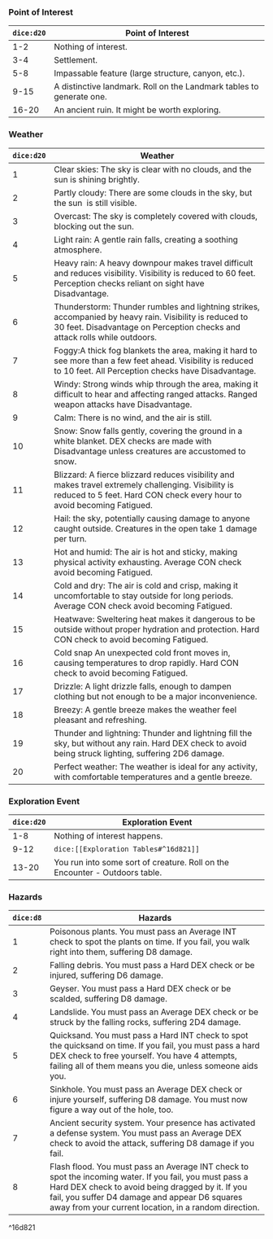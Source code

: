 ### Point of Interest

|`dice:d20`|Point of Interest|
|---|---| 
|1-2|Nothing of interest.|
|3-4|Settlement.|
|5-8|Impassable feature (large structure, canyon, etc.).|
|9-15|A distinctive landmark. Roll on the Landmark tables to generate one.|
|16-20|An ancient ruin. It might be worth exploring.|

### Weather

|`dice:d20`|Weather|
|---|---|
|1|Clear skies: The sky is clear with no clouds, and the sun is shining brightly.|
|2|Partly cloudy: There are some clouds in the sky, but the sun  is still visible.|
|3|Overcast: The sky is completely covered with clouds, blocking out the sun.|
|4|Light rain: A gentle rain falls, creating a soothing atmosphere.|
|5|Heavy rain: A heavy downpour makes travel difficult and reduces visibility. Visibility is reduced to 60 feet. Perception checks reliant on sight have Disadvantage.|
|6|Thunderstorm: Thunder rumbles and lightning strikes, accompanied by heavy rain. Visibility is reduced to 30 feet. Disadvantage on Perception checks and attack rolls while outdoors.|
|7|Foggy:A thick fog blankets the area, making it hard to see more than a few feet ahead. Visibility is reduced to 10 feet. All Perception checks have Disadvantage.|
|8|Windy: Strong winds whip through the area, making it difficult to hear and affecting ranged attacks. Ranged weapon attacks have Disadvantage.|
|9|Calm: There is no wind, and the air is still.|
|10|Snow: Snow falls gently, covering the ground in a white blanket. DEX checks are made with Disadvantage unless creatures are accustomed to snow.|
|11|Blizzard: A fierce blizzard reduces visibility and makes travel extremely challenging. Visibility is reduced to 5 feet. Hard CON check every hour to avoid becoming Fatigued.|
|12|Hail: the sky, potentially causing damage to anyone caught outside. Creatures in the open take 1 damage per turn.|
|13|Hot and humid: The air is hot and sticky, making physical activity exhausting. Average CON check avoid becoming Fatigued.|
|14|Cold and dry: The air is cold and crisp, making it uncomfortable to stay outside for long periods. Average CON check avoid becoming Fatigued.|
|15|Heatwave: Sweltering heat makes it dangerous to be outside without proper hydration and protection. Hard CON check to avoid becoming Fatigued.|
|16|Cold snap An unexpected cold front moves in, causing temperatures to drop rapidly. Hard CON check to avoid becoming Fatigued.|
|17|Drizzle: A light drizzle falls, enough to dampen clothing but not enough to be a major inconvenience.|
|18|Breezy: A gentle breeze makes the weather feel pleasant and refreshing.|
|19|Thunder and lightning: Thunder and lightning fill the sky, but without any rain. Hard DEX check to avoid being struck lighting, suffering 2D6 damage.|
|20|Perfect weather: The weather is ideal for any activity, with comfortable temperatures and a gentle breeze.|

### Exploration Event

| `dice:d20` | Exploration Event                                                           |
| ---------- | --------------------------------------------------------------------------- |
| 1-8        | Nothing of interest happens.                                                |
| 9-12       | `dice:[[Exploration Tables#^16d821]]` |
| 13-20      | You run into some sort of creature. Roll on the Encounter - Outdoors table. |

### Hazards

|`dice:d8`|Hazards|
|---|---|
|1|Poisonous plants. You must pass an Average INT check to spot the plants on time. If you fail, you walk right into them, suffering D8 damage.|
|2|Falling debris. You must pass a Hard DEX check or be injured, suffering D6 damage.|
|3|Geyser. You must pass a Hard DEX check or be scalded, suffering D8 damage.|
|4|Landslide. You must pass an Average DEX check or be struck by the falling rocks, suffering 2D4 damage.|
|5|Quicksand. You must pass a Hard INT check to spot the quicksand on time. If you fail, you must pass a hard DEX check to free yourself. You have 4 attempts, failing all of them means you die, unless someone aids you.|
|6|Sinkhole. You must pass an Average DEX check or injure yourself, suffering D8 damage. You must now figure a way out of the hole, too.|
|7|Ancient security system. Your presence has activated a defense system. You must pass an Average DEX check to avoid the attack, suffering D8 damage if you fail.|
|8|Flash flood. You must pass an Average INT check to spot the incoming water. If you fail, you must pass a Hard DEX check to avoid being dragged by it. If you fail, you suffer D4 damage and appear D6 squares away from your current location, in a random direction.|

^16d821

